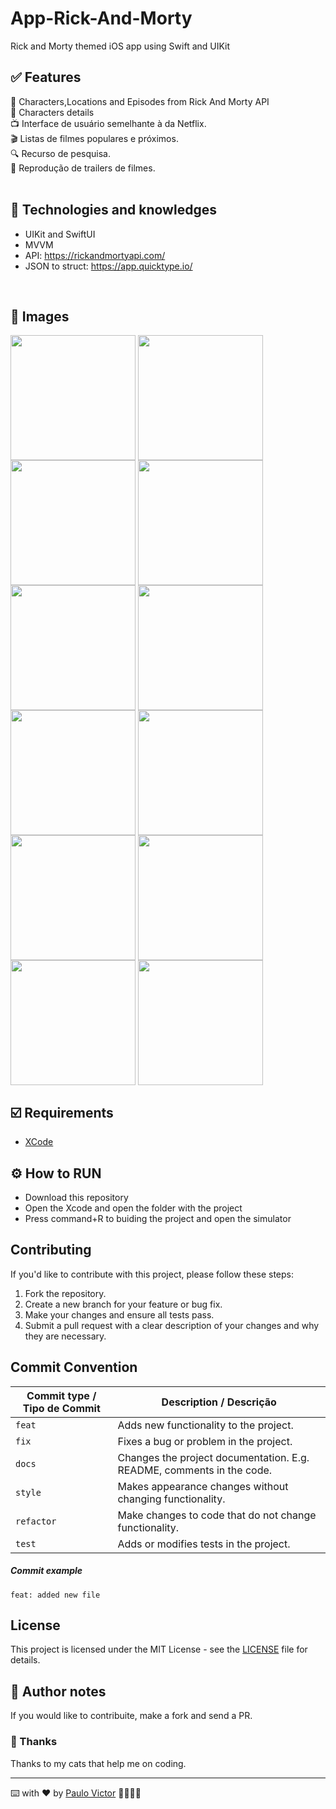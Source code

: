 # App-Rick-And-Morty
Rick and Morty themed iOS app using Swift and UIKit

## ✅ Features
📱 Characters,Locations and Episodes from Rick And Morty API  <br>
🍿 Characters details<br>
📺 Interface de usuário semelhante à da Netflix. <br>
🎬 Listas de filmes populares e próximos. <br>
🔍 Recurso de pesquisa. <br>
🎥 Reprodução de trailers de filmes. 
<br>
<br>
## 📱 Technologies and knowledges <br>
- UIKit and SwiftUI<br>
- MVVM <br>
- API: https://rickandmortyapi.com/<br>
- JSON to struct: https://app.quicktype.io/<br>
<br>

## 📲 Images
<img align="center" width="200px" src="https://github.com/Paru369/App-Rick-And-Morty/blob/main/images/RMGif.gif"> <img align="center" width="200px" src="https://github.com/Paru369/App-Rick-And-Morty/blob/main/images/RM1.png"> 
<img align="center" width="200px" src="https://github.com/Paru369/App-Rick-And-Morty/blob/main/images/RM2.png"> <img align="center" width="200px" src="https://github.com/Paru369/App-Rick-And-Morty/blob/main/images/RM3.png"> <img align="center" width="200px" src="https://github.com/Paru369/App-Rick-And-Morty/blob/main/images/RM4.png"> <img align="center" width="200px" src="https://github.com/Paru369/App-Rick-And-Morty/blob/main/images/RM5.png"> <img align="center" width="200px" src="https://github.com/Paru369/App-Rick-And-Morty/blob/main/images/RM6.png"> <img align="center" width="200px" src="https://github.com/Paru369/App-Rick-And-Morty/blob/main/images/RM7.png"> <img align="center" width="200px" src="https://github.com/Paru369/App-Rick-And-Morty/blob/main/images/RM8.png"> <img align="center" width="200px" src="https://github.com/Paru369/App-Rick-And-Morty/blob/main/images/RM9.png"> <img align="center" width="200px" src="https://github.com/Paru369/App-Rick-And-Morty/blob/main/images/RM10.png"> <img align="center" width="200px" src="https://github.com/Paru369/App-Rick-And-Morty/blob/main/images/RM11.png"> 
<br>

## ☑️ Requirements

- [XCode](https://developer.apple.com/xcode/)

## ⚙️ How to RUN

- Download this repository
- Open the Xcode and open the folder with the project
- Press command+R to buiding the project and open the simulator

## Contributing

If you'd like to contribute with this project, please follow these steps:

1. Fork the repository.
2. Create a new branch for your feature or bug fix.
3. Make your changes and ensure all tests pass.
4. Submit a pull request with a clear description of your changes and why they are necessary.

## Commit Convention

| Commit type / Tipo de Commit | Description / Descrição                                               |
| ---------------------------- | --------------------------------------------------------------------- |
| `feat`                       | Adds new functionality to the project.                                |
| `fix`                        | Fixes a bug or problem in the project.                                |
| `docs`                       | Changes the project documentation. E.g. README, comments in the code. |
| `style`                      | Makes appearance changes without changing functionality.              |
| `refactor`                   | Make changes to code that do not change functionality.                |
| `test`                       | Adds or modifies tests in the project.                                |

##### Commit example

`feat: added new file`

## License

This project is licensed under the MIT License - see the [LICENSE](./LICENSE) file for details.

## 📝 Author notes

If you would like to contribuite, make a fork and send a PR. 

### 🎁 Thanks

Thanks to my cats that help me on coding.


___

⌨️ with ❤️ by [Paulo Victor](https://github.com/Paru369) 👨🏾‍💻📱

